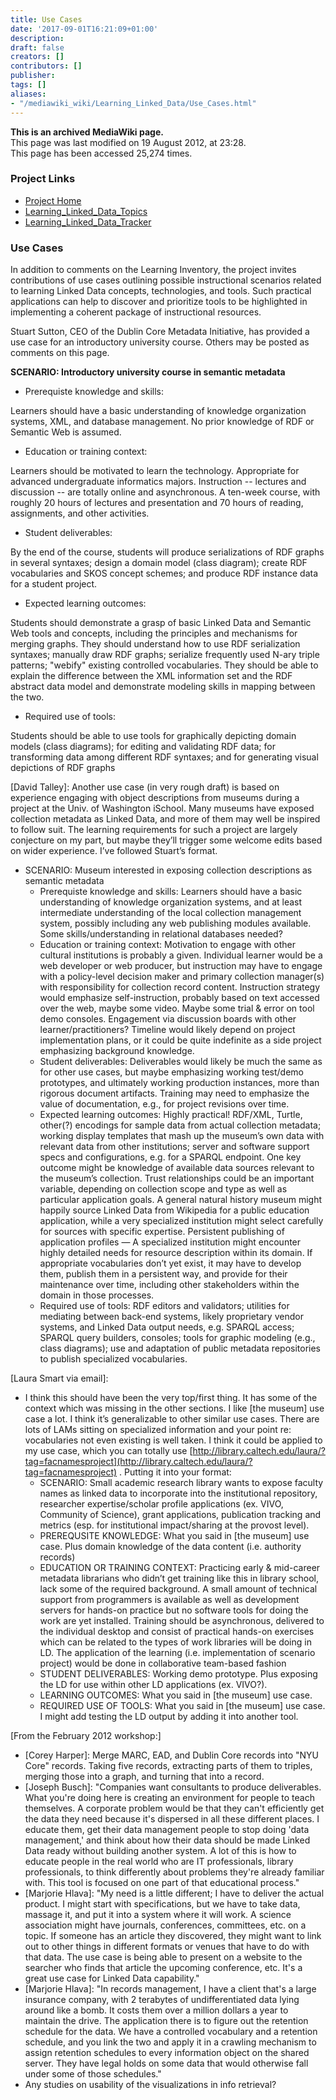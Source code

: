 ```yaml
---
title: Use Cases
date: '2017-09-01T16:21:09+01:00'
description: 
draft: false
creators: []
contributors: []
publisher: 
tags: []
aliases:
- "/mediawiki_wiki/Learning_Linked_Data/Use_Cases.html"
---
```


 **This is an archived MediaWiki page.**  
This page was last modified on 19 August 2012, at 23:28.  
This page has been accessed 25,274 times.

### Project Links 

- [Project Home](/mediawiki_wiki/Learning_Linked_Data)
- [Learning\_Linked\_Data\_Topics](/mediawiki_wiki/Learning_Linked_Data_Topics)
- [Learning\_Linked\_Data\_Tracker](/mediawiki_wiki/Learning_Linked_Data_Tracker)

### Use Cases 

In addition to comments on the Learning Inventory, the project invites contributions of use cases outlining possible instructional scenarios related to learning Linked Data concepts, technologies, and tools. Such practical applications can help to discover and prioritize tools to be highlighted in implementing a coherent package of instructional resources.

Stuart Sutton, CEO of the Dublin Core Metadata Initiative, has provided a use case for an introductory university course. Others may be posted as comments on this page.

**SCENARIO: Introductory university course in semantic metadata**

- Prerequiste knowledge and skills:

Learners should have a basic understanding of knowledge organization systems, XML, and database management. No prior knowledge of RDF or Semantic Web is assumed.

- Education or training context:

Learners should be motivated to learn the technology. Appropriate for advanced undergraduate informatics majors. Instruction -- lectures and discussion -- are totally online and asynchronous. A ten-week course, with roughly 20 hours of lectures and presentation and 70 hours of reading, assignments, and other activities.

- Student deliverables:

By the end of the course, students will produce serializations of RDF graphs in several syntaxes; design a domain model (class diagram); create RDF vocabularies and SKOS concept schemes; and produce RDF instance data for a student project.

- Expected learning outcomes:

Students should demonstrate a grasp of basic Linked Data and Semantic Web tools and concepts, including the principles and mechanisms for merging graphs. They should understand how to use RDF serialization syntaxes; manually draw RDF graphs; serialize frequently used N-ary triple patterns; "webify" existing controlled vocabularies. They should be able to explain the difference between the XML information set and the RDF abstract data model and demonstrate modeling skills in mapping between the two.

- Required use of tools:

Students should be able to use tools for graphically depicting domain models (class diagrams); for editing and validating RDF data; for transforming data among different RDF syntaxes; and for generating visual depictions of RDF graphs

[David Talley]: Another use case (in very rough draft) is based on experience engaging with object descriptions from museums during a project at the Univ. of Washington iSchool. Many museums have exposed collection metadata as Linked Data, and more of them may well be inspired to follow suit. The learning requirements for such a project are largely conjecture on my part, but maybe they’ll trigger some welcome edits based on wider experience. I’ve followed Stuart’s format.

- SCENARIO: Museum interested in exposing collection descriptions as semantic metadata
  - Prerequiste knowledge and skills: Learners should have a basic understanding of knowledge organization systems, and at least intermediate understanding of the local collection management system, possibly including any web publishing modules available. Some skills/understanding in relational databases needed?
  - Education or training context: Motivation to engage with other cultural institutions is probably a given. Individual learner would be a web developer or web producer, but instruction may have to engage with a policy-level decision maker and primary collection manager(s) with responsibility for collection record content. Instruction strategy would emphasize self-instruction, probably based on text accessed over the web, maybe some video. Maybe some trial & error on tool demo consoles. Engagement via discussion boards with other learner/practitioners? Timeline would likely depend on project implementation plans, or it could be quite indefinite as a side project emphasizing background knowledge.
  - Student deliverables: Deliverables would likely be much the same as for other use cases, but maybe emphasizing working test/demo prototypes, and ultimately working production instances, more than rigorous document artifacts. Training may need to emphasize the value of documentation, e.g., for project revisions over time.
  - Expected learning outcomes: Highly practical! RDF/XML, Turtle, other(?) encodings for sample data from actual collection metadata; working display templates that mash up the museum’s own data with relevant data from other institutions; server and software support specs and configurations, e.g. for a SPARQL endpoint. One key outcome might be knowledge of available data sources relevant to the museum’s collection. Trust relationships could be an important variable, depending on collection scope and type as well as particular application goals. A general natural history museum might happily source Linked Data from Wikipedia for a public education application, while a very specialized institution might select carefully for sources with specific expertise. Persistent publishing of application profiles — A specialized institution might encounter highly detailed needs for resource description within its domain. If appropriate vocabularies don’t yet exist, it may have to develop them, publish them in a persistent way, and provide for their maintenance over time, including other stakeholders within the domain in those processes.
  - Required use of tools: RDF editors and validators; utilities for mediating between back-end systems, likely proprietary vendor systems, and Linked Data output needs, e.g. SPARQL access; SPARQL query builders, consoles; tools for graphic modeling (e.g., class diagrams); use and adaptation of public metadata repositories to publish specialized vocabularies.

[Laura Smart via email]:

- I think this should have been the very top/first thing. It has some of the context which was missing in the other sections. I like [the museum] use case a lot. I think it’s generalizable to other similar use cases. There are lots of LAMs sitting on specialized information and your point re: vocabularies not even existing is well taken. I think it could be applied to my use case, which you can totally use [http://library.caltech.edu/laura/?tag=facnamesproject](http://library.caltech.edu/laura/?tag=facnamesproject) . Putting it into your format:
  - SCENARIO: Small academic research library wants to expose faculty names as linked data to incorporate into the institutional repository, researcher expertise/scholar profile applications (ex. VIVO, Community of Science), grant applications, publication tracking and metrics (esp. for institutional impact/sharing at the provost level).
  - PREREQUSITE KNOWLEDGE: What you said in [the museum] use case. Plus domain knowledge of the data content (i.e. authority records)
  - EDUCATION OR TRAINING CONTEXT: Practicing early & mid-career metadata librarians who didn’t get training like this in library school, lack some of the required background. A small amount of technical support from programmers is available as well as development servers for hands-on practice but no software tools for doing the work are yet installed. Training should be asynchronous, delivered to the individual desktop and consist of practical hands-on exercises which can be related to the types of work libraries will be doing in LD. The application of the learning (i.e. implementation of scenario project) would be done in collaborative team-based fashion
  - STUDENT DELIVERABLES: Working demo prototype. Plus exposing the LD for use within other LD applications (ex. VIVO?).
  - LEARNING OUTCOMES: What you said in [the museum] use case.
  - REQUIRED USE OF TOOLS: What you said in [the museum] use case. I might add testing the LD output by adding it into another tool.

[From the February 2012 workshop:]

- [Corey Harper]: Merge MARC, EAD, and Dublin Core records into "NYU Core" records. Taking five records, extracting parts of them to triples, merging those into a graph, and turning that into a record.
- [Joseph Busch]: "Companies want consultants to produce deliverables. What you're doing here is creating an environment for people to teach themselves. A corporate problem would be that they can't efficiently get the data they need because it's dispersed in all these different places. I educate them, get their data management people to stop doing 'data management,' and think about how their data should be made Linked Data ready without building another system. A lot of this is how to educate people in the real world who are IT professionals, library professionals, to think differently about problems they're already familiar with. This tool is focused on one part of that educational process."
- [Marjorie Hlava]: "My need is a little different; I have to deliver the actual product. I might start with specifications, but we have to take data, massage it, and put it into a system where it will work. A science association might have journals, conferences, committees, etc. on a topic. If someone has an article they discovered, they might want to link out to other things in different formats or venues that have to do with that data. The use case is being able to present on a website to the searcher who finds that article the upcoming conference, etc. It's a great use case for Linked Data capability."
- [Marjorie Hlava]: "In records management, I have a client that's a large insurance company, with 2 terabytes of undifferentiated data lying around like a bomb. It costs them over a million dollars a year to maintain the drive. The application there is to figure out the retention schedule for the data. We have a controlled vocabulary and a retention schedule, and you link the two and apply it in a crawling mechanism to assign retention schedules to every information object on the shared server. They have legal holds on some data that would otherwise fall under some of those schedules."
- Any studies on usability of the visualizations in info retrieval?

